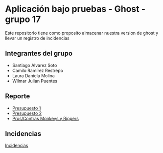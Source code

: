 # Aplicación bajo pruebas - Ghost - grupo 17

Este repositorio tiene como proposito almacenar nuestra version de ghost y llevar un registro de incidencias

## Integrantes del grupo
- Santiago Alvarez Soto
- Camilo Ramírez Restrepo
- Laura Daniela Molina
- Wilmar Julian Puentes

## Reporte
- [Presupuesto 1](https://uniandes-my.sharepoint.com/:b:/g/personal/ld_molina11_uniandes_edu_co/EQUCGc_4vE5Ov813uD3yWFQBfLr13PuzwNEBCUKqD5H-KA?e=n8tiwf)
- [Presupuesto 2](https://uniandes-my.sharepoint.com/:b:/g/personal/ld_molina11_uniandes_edu_co/ESwrAsmpkjFLpztFQk4VOT8BOwFZt1War1BaEqR2RSMA9A?e=LaSe9U)
- [Pros/Contras Monkeys y Rippers](https://github.com/santi8194/ghost-grupo-22/wiki/Pros-Contras-Monkeys-y-Rippers)

## Incidencias
[Incidencias](https://github.com/santi8194/ghost-grupo-22/issues)
